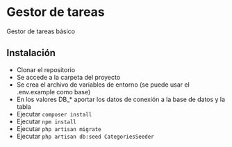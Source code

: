 # Gestor de tareas

Gestor de tareas básico

## Instalación

- Clonar el repositorio
- Se accede a la carpeta del proyecto
- Se crea el archivo de variables de entorno (se puede usar el .env.example como base)
- En los valores DB_* aportar los datos de conexión a la base de datos y la tabla
- Ejecutar `composer install`
- Ejecutar `npm install`
- Ejecutar `php artisan migrate`
- Ejecutar `php artisan db:seed CategoriesSeeder`
